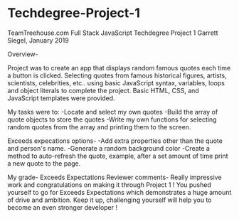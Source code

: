 # Techdegree-Project-1

TeamTreehouse.com
Full Stack JavaScript Techdegree Project 1
Garrett Siegel, January 2019

Overview-

Project was to create an app that displays random famous quotes each time a button is clicked. Selecting quotes from famous historical figures, artists, scientists, celebrities, etc.. using basic JavaScript syntax, variables, loops and object literals to complete the project.
Basic HTML, CSS, and JavaScript templates were provided.

My tasks were to:
-Locate and select my own quotes
-Build the array of quote objects to store the quotes
-Write my own functions for selecting random quotes from the array and printing them to the screen.

Exceeds expecations options-
-Add extra properties other than the quote and person's name.
-Generate a random background color
-Create a method to auto-refresh the quote, example, after a set amount of time print a new quote to the page.


My grade- Exceeds Expectations
Reviewer comments- Really impressive work and congratulations on making it through Project 1 ! You pushed yourself to go for Exceeds Expectations which demonstrates a huge amount of drive and ambition. Keep it up, challenging yourself will help you to become an even stronger developer !
